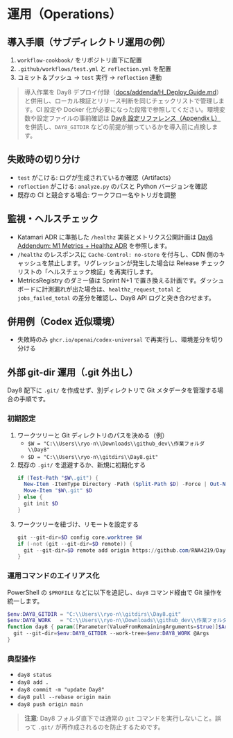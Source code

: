# 運用（Operations）

## 導入手順（サブディレクトリ運用の例）
1. `workflow-cookbook/` をリポジトリ直下に配置
2. `.github/workflows/test.yml` と `reflection.yml` を配置
3. コミット＆プッシュ → `test` 実行 → `reflection` 連動

> 導入作業を Day8 デプロイ付録（[docs/addenda/H_Deploy_Guide.md](../../addenda/H_Deploy_Guide.md)）と併用し、ローカル検証とリリース判断を同じチェックリストで管理します。CI 設定や Docker 化が必要になった段階で参照してください。環境変数や設定ファイルの事前確認は [Day8 設定リファレンス（Appendix L）](../../addenda/L_Config_Reference.md) を併読し、`DAY8_GITDIR` などの前提が揃っているかを導入前に点検します。

## 失敗時の切り分け
- `test` がこける: ログが生成されているか確認（Artifacts）
- `reflection` がこける: `analyze.py` のパスと Python バージョンを確認
- 既存の CI と競合する場合: ワークフロー名やトリガを調整

## 監視・ヘルスチェック
- Katamari ADR に準拠した `/healthz` 実装とメトリクス公開計画は [Day8 Addendum: M1 Metrics + Healthz ADR](../../addenda/M1_Metrics_Healthz_ADR.md) を参照します。
- `/healthz` のレスポンスに `Cache-Control: no-store` を付与し、CDN 側のキャッシュを禁止します。リグレッションが発生した場合は Release チェックリストの「ヘルスチェック検証」を再実行します。
- MetricsRegistry のダミー値は Sprint N+1 で置き換える計画です。ダッシュボードに計測漏れが出た場合は、`healthz_request_total` と `jobs_failed_total` の差分を確認し、Day8 API ログと突き合わせます。

## 併用例（Codex 近似環境）
- 失敗時のみ `ghcr.io/openai/codex-universal` で再実行し、環境差分を切り分ける

## 外部 git-dir 運用（.git 外出し）
Day8 配下に `.git/` を作成せず、別ディレクトリで Git メタデータを管理する場合の手順です。

### 初期設定
1. ワークツリーと Git ディレクトリのパスを決める（例）
   - `$W = "C:\\Users\\ryo-n\\Downloads\\github_dev\\作業フォルダ\\Day8"`
   - `$D = "C:\\Users\\ryo-n\\gitdirs\\Day8.git"`
2. 既存の `.git/` を退避するか、新規に初期化する
   ```powershell
   if (Test-Path "$W\.git") {
     New-Item -ItemType Directory -Path (Split-Path $D) -Force | Out-Null
     Move-Item "$W\.git" $D
   } else {
     git init $D
   }
   ```
3. ワークツリーを紐づけ、リモートを設定する
   ```powershell
   git --git-dir=$D config core.worktree $W
   if (-not (git --git-dir=$D remote)) {
     git --git-dir=$D remote add origin https://github.com/RNA4219/Day8.git
   }
   ```

### 運用コマンドのエイリアス化
PowerShell の `$PROFILE` などに以下を追記し、`day8` コマンド経由で Git 操作を統一します。
```powershell
$env:DAY8_GITDIR = "C:\\Users\\ryo-n\\gitdirs\\Day8.git"
$env:DAY8_WORK   = "C:\\Users\\ryo-n\\Downloads\\github_dev\\作業フォルダ\\Day8"
function day8 { param([Parameter(ValueFromRemainingArguments=$true)]$Args)
  git --git-dir=$env:DAY8_GITDIR --work-tree=$env:DAY8_WORK @Args
}
```

### 典型操作
- `day8 status`
- `day8 add .`
- `day8 commit -m "update Day8"`
- `day8 pull --rebase origin main`
- `day8 push origin main`

> **注意**: Day8 フォルダ直下では通常の `git` コマンドを実行しないこと。誤って `.git/` が再作成されるのを防止するためです。
